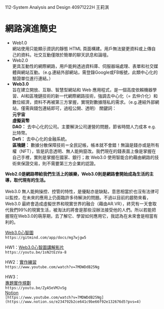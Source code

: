 112-System Analysis and Design 40971222H 王莉淇

# 網路演進簡史
- Web1.0 <br>
網站使用只能顯示資訊的靜態 HTML 頁面構建。用戶無法變更資料或上傳自己的資料。社交互動僅限於簡單的聊天訊息和論壇。
- Web2.0 <br>
更具互動性的網際網路，用戶能夠透過資料庫、伺服器端處理、表單和社交媒體與網站互動。（e.g.連結外部網站，需登錄Google或FB帳號，此類中心化的驗證單位進行連結。）<br>
- **Web3.0**<br>
旨在建立開放、互聯、智慧型網站和 Web 應用程式，是一個高度依賴機器學習、AI和區塊鏈技術的新一代網際網路技術，強調去中心化（= 去仲介化）和數位經濟，資料不再被第三方掌握，實現對數據隱私的需求。（e.g.連結外部網站，僅需與錢包連結即可，過程公開、透明）
關鍵詞：<br>
**元宇宙**<br>
**虛擬貨幣**<br>
**DAO：** 去中心化的公司。主要解決公司運營的問題，節省時間人力成本 e.g.比特幣。<br>
**Defi：** 去中心化的金融系統。<br>
**區塊鏈：** 數據分散保障技術＝全民記帳，帳本就不會錯！無論是錢亦或是所有權（NFT），皆是訊息透明、無人能夠竄改。我們現在的錢表面上像是掌握在自己手裡，實則是掌握在國家、銀行；故 Web3.0 使用智能合約藉由網路的技術來保證交易，則不需要第三方企業的認證。<br>

**Web2.0是網路帶給我們生活上的娛樂，Web3.0則是網路會開始成為生活的主導，取代現有的生活。** <br> <br>
Web3.0 無人能夠操控、控管的特性，是優點亦是缺點，意思相當於也沒有法律可以監控，在未來的應用上仍面臨許多待解決的問題。不過以目前的趨勢來看，Web3.0 最終會造成虛擬世界和現實世界的融合（藉由AR.VR），終究有一天會取代我們99%的現實生活，被淘汰的將會是那些沒辦法接受他的人們。所以若能把握現在Web3.0的萌芽期，去了解它、學習如何應用它，我認為在未來會是相當有利的。

 [Web3.0心智圖](https://gitmind.com/app/docs/mg7wjgw5) <br>
`https://gitmind.com/app/docs/mg7wjgw5`

HW1：[Web3.0心智圖講解影片](https://youtu.be/1sN2tEzVa-8) <br>
`https://youtu.be/1sN2tEzVa-8` <br>

HW2：[實作練習](https://www.youtube.com/watch?v=7MDWDdB25Ng) <br>
`https://www.youtube.com/watch?v=7MDWDdB25Ng` <br>

HW3：<br>
[專題實作規劃](https://youtu.be/ZyA5eVMJvSg) <br>
`https://youtu.be/ZyA5eVMJvSg` <br>
[Notion](https://www.notion.so/e234792b2ce641c9be66f92e132676d5?pvs=4) <br>
`[https://www.youtube.com/watch?v=7MDWDdB25Ng](https://www.notion.so/e234792b2ce641c9be66f92e132676d5?pvs=4)` <br>
